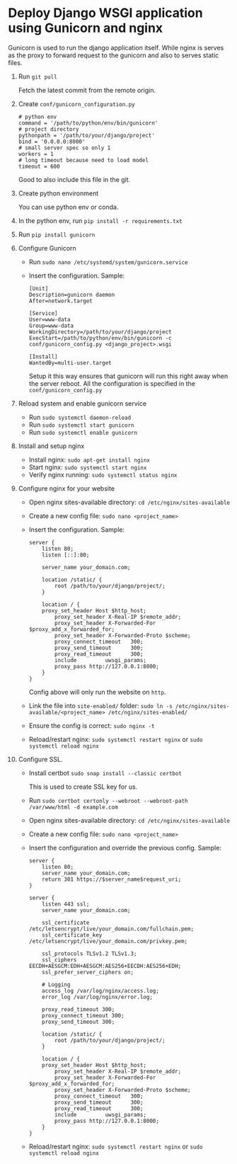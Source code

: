 # Deploy Django WSGI application using Gunicorn and nginx

Gunicorn is used to run the django application itself. While nginx is serves as the proxy to forward request to the gunicorn and also to serves static files.

1. Run `git pull`

	Fetch the latest commit from the remote origin.

1. Create `conf/gunicorn_configuration.py`

	```
	# python env
	command = '/path/to/python/env/bin/gunicorn'
	# project directory
	pythonpath = '/path/to/your/django/project'
	bind = '0.0.0.0:8000'
	# small server spec so only 1
	workers = 1
	# long timeout because need to load model
	timeout = 600
	```
	Good to also include this file in the git.

1. Create python environment

	You can use python env or conda.

1. In the python env, run `pip install -r requirements.txt`

1. Run `pip install gunicorn`

1. Configure Gunicorn

	- Run `sudo nano /etc/systemd/system/gunicorn.service`
	- Insert the configuration. Sample:

		```
		[Unit]
		Description=gunicorn daemon
		After=network.target

		[Service]
		User=www-data
		Group=www-data
		WorkingDirectory=/path/to/your/django/project
		ExecStart=/path/to/python/env/bin/gunicorn -c conf/gunicorn_config.py <django_project>.wsgi

		[Install]
		WantedBy=multi-user.target

		```
		Setup it this way ensures that gunicorn will run this right away when the server reboot. All the configuration is specified in the `conf/gunicorn_config.py`

1. Reload system and enable gunicorn service

	- Run `sudo systemctl daemon-reload`
	- Run `sudo systemctl start gunicorn`
	- Run `sudo systemctl enable gunicorn`

1. Install and setup nginx

	- Install nginx: `sudo apt-get install nginx`
	- Start nginx: `sudo systemctl start nginx`
	- Verify nginx running: `sudo systemctl status nginx`

1. Configure nginx for your website

	- Open nginx sites-available directory: `cd /etc/nginx/sites-available`
	- Create a new config file: `sudo nano <project_name>`
	- Insert the configuration. Sample:

		```
		server {
			listen 80;
			listen [::]:80;

			server_name your_domain.com;

			location /static/ {
				root /path/to/your/django/project/;
			}

			location / {
			proxy_set_header Host $http_host;
				proxy_set_header X-Real-IP $remote_addr;
				proxy_set_header X-Forwarded-For $proxy_add_x_forwarded_for;
				proxy_set_header X-Forwarded-Proto $scheme;
				proxy_connect_timeout   300;
				proxy_send_timeout      300;
				proxy_read_timeout      300;
				include         uwsgi_params;
				proxy_pass http://127.0.0.1:8000;
			}
		}
		```

		Config above will only run the website on `http`.
	- Link the file into `site-enabled/` folder: `sudo ln -s /etc/nginx/sites-available/<project_name> /etc/nginx/sites-enabled/`
	- Ensure the config is correct: `sudo nginx -t`
	- Reload/restart nginx: `sudo systemctl restart nginx` or  `sudo systemctl reload nginx`

1. Configure SSL.

	- Install certbot `sudo snap install --classic certbot`

		This is used to create SSL key for us.

	- Run `sudo certbot certonly --webroot --webroot-path /var/www/html -d example.com`
	- Open nginx sites-available directory: `cd /etc/nginx/sites-available`
	- Create a new config file: `sudo nano <project_name>`
	- Insert the configuration and override the previous config. Sample:

		```
		server {
			listen 80;
			server_name your_domain.com;
			return 301 https://$server_name$request_uri;
		}

		server {
			listen 443 ssl;
			server_name your_domain.com;
			
			ssl_certificate /etc/letsencrypt/live/your_domain.com/fullchain.pem;
			ssl_certificate_key /etc/letsencrypt/live/your_domain.com/privkey.pem;

			ssl_protocols TLSv1.2 TLSv1.3;
			ssl_ciphers EECDH+AESGCM:EDH+AESGCM:AES256+EECDH:AES256+EDH;
			ssl_prefer_server_ciphers on;
		
			# Logging
			access_log /var/log/nginx/access.log;
			error_log /var/log/nginx/error.log;
			
			proxy_read_timeout 300;
			proxy_connect_timeout 300;
			proxy_send_timeout 300; 

			location /static/ {
				root /path/to/your/django/project/;
			}

			location / {
			proxy_set_header Host $http_host;
				proxy_set_header X-Real-IP $remote_addr;
				proxy_set_header X-Forwarded-For $proxy_add_x_forwarded_for;
				proxy_set_header X-Forwarded-Proto $scheme;
				proxy_connect_timeout   300;
				proxy_send_timeout      300;
				proxy_read_timeout      300;
				include         uwsgi_params;
				proxy_pass http://127.0.0.1:8000;
			}
		}
		```
	- Reload/restart nginx: `sudo systemctl restart nginx` or  `sudo systemctl reload nginx`



